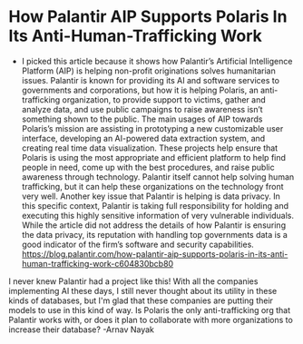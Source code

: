 # How Palantir AIP Supports Polaris In Its Anti-Human-Trafficking Work

- I picked this article because it shows how Palantir’s Artificial Intelligence Platform (AIP) is helping non-profit originations solves humanitarian issues. Palantir is known for providing its AI and software services to governments and corporations, but how it is helping Polaris, an anti-trafficking organization, to provide support to victims, gather and analyze data, and use public campaigns to raise awareness isn’t something shown to the public. The main usages of AIP towards Polaris’s mission are assisting in prototyping a new customizable user interface, developing an AI-powered data extraction system, and creating real time data visualization. These projects help ensure that Polaris is using the most appropriate and efficient platform to help find people in need, come up with the best procedures, and raise public awareness through technology. Palantir itself cannot help solving human trafficking, but it can help these organizations on the technology front very well. Another key issue that Palantir is helping is data privacy. In this specific context, Palantir is taking full responsibility for holding and executing this highly sensitive information of very vulnerable individuals. While the article did not address the details of how Palantir is ensuring the data privacy, its reputation with handling top governments data is a good indicator of the firm’s software and security capabilities. https://blog.palantir.com/how-palantir-aip-supports-polaris-in-its-anti-human-trafficking-work-c604830bcb80


I never knew Palantir had a project like this! With all the companies implementing AI these days, I still never thought about its utility in these kinds of databases, but I'm glad that these companies are putting their models to use in this kind of way. Is Polaris the only anti-trafficking org that Palantir works with, or does it plan to collaborate with more organizations to increase their database?
-Arnav Nayak